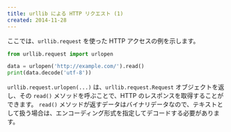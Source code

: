 ```yaml
---
title: urllib による HTTP リクエスト (1)
created: 2014-11-28
---
```


ここでは、`urllib.request` を使った HTTP アクセスの例を示します。

```python
from urllib.request import urlopen

data = urlopen('http://example.com/').read()
print(data.decode('utf-8'))
```

`urllib.request.urlopen(...)` は、`urllib.request.Request` オブジェクトを返し、その `read()` メソッドを呼ぶことで、HTTP のレスポンスを取得することができます。
`read()` メソッドが返すデータはバイナリデータなので、テキストとして扱う場合は、エンコーディング形式を指定してデコードする必要があります。

